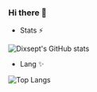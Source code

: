 ### Hi there 👋

- Stats ⚡

![Dixsept's GitHub stats](https://github-readme-stats.vercel.app/api?username=dixse-pt&bg_color=30,e96443,904e95&title_color=fff&text_color=fff&show_icons=true&icon_color=ffff)

- Lang ✨

![Top Langs](https://github-readme-stats.vercel.app/api/top-langs/?username=dixse-pt&langs_count=10&theme=tokyonight)
